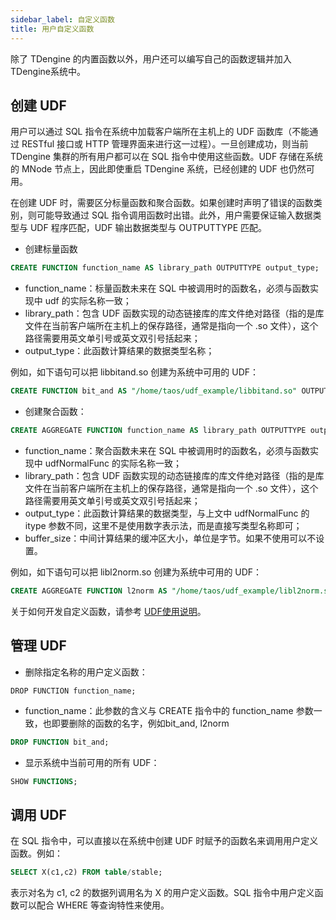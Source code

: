 ```yaml
---
sidebar_label: 自定义函数
title: 用户自定义函数
---
```


除了 TDengine 的内置函数以外，用户还可以编写自己的函数逻辑并加入TDengine系统中。
## 创建 UDF

用户可以通过 SQL 指令在系统中加载客户端所在主机上的 UDF 函数库（不能通过 RESTful 接口或 HTTP 管理界面来进行这一过程）。一旦创建成功，则当前 TDengine 集群的所有用户都可以在 SQL 指令中使用这些函数。UDF 存储在系统的 MNode 节点上，因此即使重启 TDengine 系统，已经创建的 UDF 也仍然可用。

在创建 UDF 时，需要区分标量函数和聚合函数。如果创建时声明了错误的函数类别，则可能导致通过 SQL 指令调用函数时出错。此外，用户需要保证输入数据类型与 UDF 程序匹配，UDF 输出数据类型与 OUTPUTTYPE 匹配。

- 创建标量函数
```sql
CREATE FUNCTION function_name AS library_path OUTPUTTYPE output_type;
```

  - function_name：标量函数未来在 SQL 中被调用时的函数名，必须与函数实现中 udf 的实际名称一致；
  - library_path：包含 UDF 函数实现的动态链接库的库文件绝对路径（指的是库文件在当前客户端所在主机上的保存路径，通常是指向一个 .so 文件），这个路径需要用英文单引号或英文双引号括起来；
  - output_type：此函数计算结果的数据类型名称；

  例如，如下语句可以把 libbitand.so 创建为系统中可用的 UDF：

  ```sql
  CREATE FUNCTION bit_and AS "/home/taos/udf_example/libbitand.so" OUTPUTTYPE INT;
  ```

- 创建聚合函数：
```sql
CREATE AGGREGATE FUNCTION function_name AS library_path OUTPUTTYPE output_type [ BUFSIZE buffer_size ];
```

  - function_name：聚合函数未来在 SQL 中被调用时的函数名，必须与函数实现中 udfNormalFunc 的实际名称一致；
  - library_path：包含 UDF 函数实现的动态链接库的库文件绝对路径（指的是库文件在当前客户端所在主机上的保存路径，通常是指向一个 .so 文件），这个路径需要用英文单引号或英文双引号括起来；
  - output_type：此函数计算结果的数据类型，与上文中 udfNormalFunc 的 itype 参数不同，这里不是使用数字表示法，而是直接写类型名称即可；
  - buffer_size：中间计算结果的缓冲区大小，单位是字节。如果不使用可以不设置。

  例如，如下语句可以把 libl2norm.so 创建为系统中可用的 UDF：

  ```sql
  CREATE AGGREGATE FUNCTION l2norm AS "/home/taos/udf_example/libl2norm.so" OUTPUTTYPE DOUBLE bufsize 8;
  ```
关于如何开发自定义函数，请参考 [UDF使用说明](../../develop/udf)。

## 管理 UDF

- 删除指定名称的用户定义函数：
```
DROP FUNCTION function_name;
```

- function_name：此参数的含义与 CREATE 指令中的 function_name 参数一致，也即要删除的函数的名字，例如bit_and, l2norm 
```sql
DROP FUNCTION bit_and;
```
- 显示系统中当前可用的所有 UDF：
```sql
SHOW FUNCTIONS;
```

## 调用 UDF

在 SQL 指令中，可以直接以在系统中创建 UDF 时赋予的函数名来调用用户定义函数。例如：
```sql
SELECT X(c1,c2) FROM table/stable;
```

表示对名为 c1, c2 的数据列调用名为 X 的用户定义函数。SQL 指令中用户定义函数可以配合 WHERE 等查询特性来使用。
